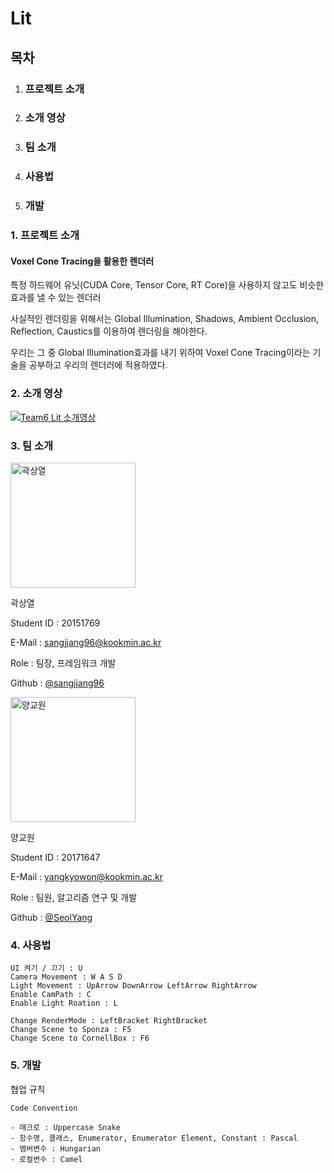 # Lit

## 목차
1. ### 프로젝트 소개

2. ### 소개 영상

3. ### 팀 소개

4. ### 사용법

5. ### 개발

### 1. 프로젝트 소개


#### Voxel Cone Tracing을 활용한 렌더러


특정 하드웨어 유닛(CUDA Core, Tensor Core, RT Core)을 사용하지 않고도 비슷한 효과를 낼 수 있는 렌더러


사실적인 렌더링을 위해서는 Global Illumination, Shadows, Ambient Occlusion, Reflection, Caustics를 이용하여
렌더링을 해야한다.


우리는 그 중 Global Illumination효과를 내기 위하여 Voxel Cone Tracing이라는 기술을 공부하고 우리의 렌더러에 적용하였다.

### 2. 소개 영상

[![Team6 Lit 소개영상](http://img.youtube.com/vi/NRaRvLj9sr8/0.jpg)](https://youtu.be/NRaRvLj9sr8?t=0s) 

### 3. 팀 소개
<img width="200" alt="곽상열" src="https://user-images.githubusercontent.com/59731956/113509034-5f32ee00-958e-11eb-9a82-ede3401554eb.jpg">



곽상열

Student ID : 20151769

E-Mail : sangjjang96@kookmin.ac.kr

Role : 팀장, 프레임워크 개발

Github : [@sangjjang96](https://github.com/sangjjang96)



<img width="200" alt="양교원" src="https://user-images.githubusercontent.com/59731956/113509058-7a9df900-958e-11eb-8fe8-fa0a8f61b262.png">



양교원

Student ID : 20171647

E-Mail : yangkyowon@kookmin.ac.kr

Role : 팀원, 알고리즘 연구 및 개발

Github : [@SeolYang](https://github.com/SeolYang)


### 4. 사용법

```
UI 켜기 / 끄기 : U
Camera Movement : W A S D
Light Movement : UpArrow DownArrow LeftArrow RightArrow
Enable CamPath : C
Enable Light Roation : L

Change RenderMode : LeftBracket RightBracket
Change Scene to Sponza : F5
Change Scene to CornellBox : F6
```

### 5. 개발

협업 규칙

```
Code Convention

- 매크로 : Uppercase Snake
- 함수명, 클래스, Enumerator, Enumerator Element, Constant : Pascal
- 멤버변수 : Hungarian
- 로컬변수 : Camel
```

